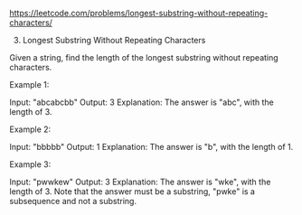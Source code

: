 https://leetcode.com/problems/longest-substring-without-repeating-characters/

3. Longest Substring Without Repeating Characters

Given a string, find the length of the longest substring without repeating characters.

Example 1:

  Input: "abcabcbb"
  Output: 3 
  Explanation: The answer is "abc", with the length of 3.
  
Example 2:

  Input: "bbbbb"
  Output: 1
  Explanation: The answer is "b", with the length of 1.

Example 3:

Input: "pwwkew"
  Output: 3
  Explanation: The answer is "wke", with the length of 3. 
               Note that the answer must be a substring, "pwke" is a subsequence and not a substring.